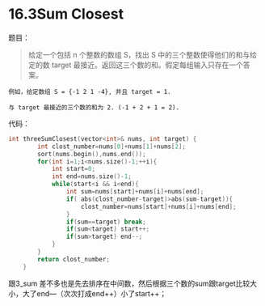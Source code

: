 # 16.3Sum Closest

题目：

>给定一个包括 n 个整数的数组 S，找出 S 中的三个整数使得他们的和与给定的数 target 最接近。返回这三个数的和。假定每组输入只存在一个答案。

```
例如，给定数组 S = {-1 2 1 -4}, 并且 target = 1.

与 target 最接近的三个数的和为 2. (-1 + 2 + 1 = 2).
```



代码：

```c++
int threeSumClosest(vector<int>& nums, int target) {
        int clost_number=nums[0]+nums[1]+nums[2];
        sort(nums.begin(),nums.end());
        for(int i=1;i<nums.size()-1;++i){
            int start=0;
            int end=nums.size()-1;
            while(start<i && i<end){
                int sum=nums[start]+nums[i]+nums[end];
                if( abs(clost_number-target)>abs(sum-target)){
                    clost_number=nums[start]+nums[i]+nums[end];
                }
                if(sum==target) break;
                if(sum<target) start++;
                if(sum>target) end--;
            }
        }
        return clost_number;
    }
```

跟3_sum 差不多也是先去排序在中间数，然后根据三个数的sum跟target比较大小，大了end—（次次打成end++）小了start++；